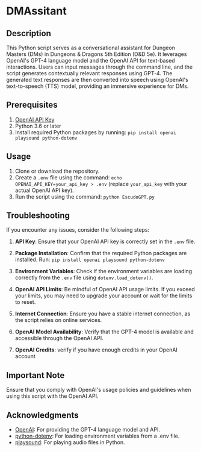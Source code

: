 # DMAssitant

## Description
This Python script serves as a conversational assistant for Dungeon Masters (DMs) in Dungeons & Dragons 5th Edition (D&D 5e). It leverages OpenAI's GPT-4 language model and the OpenAI API for text-based interactions. Users can input messages through the command line, and the script generates contextually relevant responses using GPT-4. The generated text responses are then converted into speech using OpenAI's text-to-speech (TTS) model, providing an immersive experience for DMs.

## Prerequisites
1. [OpenAI API Key](https://beta.openai.com/signup/)
2. Python 3.6 or later
3. Install required Python packages by running: `pip install openai playsound python-dotenv`

## Usage
1. Clone or download the repository.
2. Create a `.env` file using the command: `echo OPENAI_API_KEY=your_api_key > .env` (replace `your_api_key` with your actual OpenAI API key).
3. Run the script using the command: `python EscudoGPT.py`

## Troubleshooting
If you encounter any issues, consider the following steps:

1. **API Key**: Ensure that your OpenAI API key is correctly set in the `.env` file.

2. **Package Installation**: Confirm that the required Python packages are installed. Run: `pip install openai playsound python-dotenv`

3. **Environment Variables**: Check if the environment variables are loading correctly from the `.env` file using `dotenv.load_dotenv()`.

4. **OpenAI API Limits**: Be mindful of OpenAI API usage limits. If you exceed your limits, you may need to upgrade your account or wait for the limits to reset.

5. **Internet Connection**: Ensure you have a stable internet connection, as the script relies on online services.

6. **OpenAI Model Availability**: Verify that the GPT-4 model is available and accessible through the OpenAI API.

7. **OpenAI Credits**: verify if you have enough credits in your OpenAI account

## Important Note
Ensure that you comply with OpenAI's usage policies and guidelines when using this script with the OpenAI API.

## Acknowledgments
- [OpenAI](https://beta.openai.com/): For providing the GPT-4 language model and API.
- [python-dotenv](https://pypi.org/project/python-dotenv/): For loading environment variables from a .env file.
- [playsound](https://pypi.org/project/playsound/): For playing audio files in Python.
